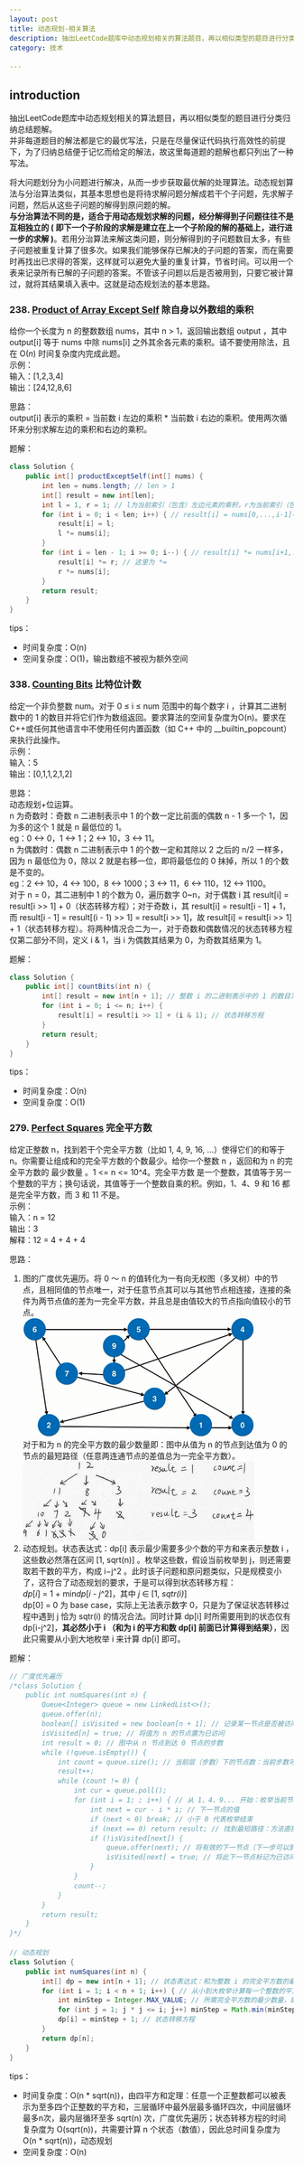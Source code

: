 ```yaml
---
layout: post
title: 动态规划-相关算法
description: 抽出LeetCode题库中动态规划相关的算法题目，再以相似类型的题目进行分类归纳总结题解。
category: 技术

---
```


## introduction 

抽出LeetCode题库中动态规划相关的算法题目，再以相似类型的题目进行分类归纳总结题解。  
并非每道题目的解法都是它的最优写法，只是在尽量保证代码执行高效性的前提下，为了归纳总结便于记忆而给定的解法，故这里每道题的题解也都只列出了一种写法。

将大问题划分为小问题进行解决，从而一步步获取最优解的处理算法。动态规划算法与分治算法类似，其基本思想也是将待求解问题分解成若干个子问题，先求解子问题，然后从这些子问题的解得到原问题的解。  
**与分治算法不同的是，适合于用动态规划求解的问题，经分解得到子问题往往不是互相独立的 ( 即下一个子阶段的求解是建立在上一个子阶段的解的基础上，进行进一步的求解 )**。若用分治算法来解这类问题，则分解得到的子问题数目太多，有些子问题被重复计算了很多次。如果我们能够保存已解决的子问题的答案，而在需要时再找出已求得的答案，这样就可以避免大量的重复计算，节省时间。可以用一个表来记录所有已解的子问题的答案。不管该子问题以后是否被用到，只要它被计算过，就将其结果填入表中。这就是动态规划法的基本思路。

### 238. [Product of Array Except Self](https://leetcode-cn.com/problems/product-of-array-except-self/) 除自身以外数组的乘积

给你一个长度为 n 的整数数组 nums，其中 n > 1，返回输出数组 output ，其中 output[i] 等于 nums 中除 nums[i] 之外其余各元素的乘积。请不要使用除法，且在 O(*n*) 时间复杂度内完成此题。  
示例：  
输入：[1,2,3,4]  
输出：[24,12,8,6]

思路：  
output[i] 表示的乘积 = 当前数 i 左边的乘积 * 当前数 i 右边的乘积。使用两次循环来分别求解左边的乘积和右边的乘积。

题解：

```java
class Solution {
    public int[] productExceptSelf(int[] nums) {
        int len = nums.length; // len > 1
        int[] result = new int[len];
        int l = 1, r = 1; // l为当前索引（包含）左边元素的乘积，r为当前索引（包含）右边元素的乘积
        for (int i = 0; i < len; i++) { // result[i] = nums[0,...,i-1]中元素的乘积
            result[i] = l;
            l *= nums[i];
        }
        for (int i = len - 1; i >= 0; i--) { // result[i] *= nums[i+1,...,end]中元素的乘积
            result[i] *= r; // 这里为 *=
            r *= nums[i];
        }
        return result;
    }
}
```

tips：

- 时间复杂度：O(n)
- 空间复杂度：O(1)，输出数组不被视为额外空间

### 338. [Counting Bits](https://leetcode-cn.com/problems/counting-bits/) 比特位计数

给定一个非负整数 num。对于 0 ≤ i ≤ num 范围中的每个数字 i ，计算其二进制数中的 1 的数目并将它们作为数组返回。要求算法的空间复杂度为O(n)。要求在C++或任何其他语言中不使用任何内置函数（如 C++ 中的 __builtin_popcount）来执行此操作。  
示例：  
输入：5  
输出：[0,1,1,2,1,2]

思路：  
动态规划+位运算。  
n 为奇数时：奇数 n 二进制表示中 1 的个数一定比前面的偶数 n - 1 多一个 1，因为多的这个 1 就是 n 最低位的 1。  
eg：0 <-> 0，1 <-> 1；2 <-> 10，3 <-> 11。  
n 为偶数时：偶数 n 二进制表示中 1 的个数一定和其除以 2 之后的 n/2 一样多，因为 n 最低位为 0，除以 2 就是右移一位，即将最低位的 0 抹掉，所以 1 的个数是不变的。  
eg：2 <-> 10，4 <-> 100，8 <-> 1000；3 <-> 11，6 <-> 110，12 <-> 1100。  
对于 n = 0，其二进制中 1 的个数为 0，遍历数字 0~n，对于偶数 i 其 result[i] = result[i \>\> 1] + 0（状态转移方程）；对于奇数 i，其 result[i] = result[i - 1] + 1，而 result[i - 1] = result[(i - 1) \>\> 1] = result[i \>\> 1]，故 result[i] = result[i \>\> 1] + 1（状态转移方程）。将两种情况合二为一，对于奇数和偶数情况的状态转移方程仅第二部分不同，定义 i & 1，当 i 为偶数其结果为 0，为奇数其结果为 1。

题解：

```java
class Solution {
    public int[] countBits(int n) {
        int[] result = new int[n + 1]; // 整数 i 的二进制表示中的 1 的数目为 dp[i]
        for (int i = 0; i <= n; i++) {
            result[i] = result[i >> 1] + (i & 1); // 状态转移方程
        }
        return result;
    }
}
```

tips：

- 时间复杂度：O(n)
- 空间复杂度：O(1)

### 279. [Perfect Squares](https://leetcode-cn.com/problems/perfect-squares/) 完全平方数

给定正整数 n，找到若干个完全平方数（比如 1, 4, 9, 16, ...）使得它们的和等于 n。你需要让组成和的完全平方数的个数最少。给你一个整数 n ，返回和为 n 的完全平方数的 最少数量 。1 <= n <= 10^4。完全平方数 是一个整数，其值等于另一个整数的平方；换句话说，其值等于一个整数自乘的积。例如，1、4、9 和 16 都是完全平方数，而 3 和 11 不是。  
示例：  
输入：n = 12  
输出：3  
解释：12 = 4 + 4 + 4

思路：  
1) 图的广度优先遍历。将 0 ～ n 的值转化为一有向无权图（多叉树）中的节点，且相同值的节点唯一，对于任意节点其可以与其他节点相连接，连接的条件为两节点值的差为一完全平方数，并且总是由值较大的节点指向值较小的节点。  
![](/images/2021-06-03-dynamic-programming/279_1.png)  
对于和为 n 的完全平方数的最少数量即：图中从值为 n 的节点到达值为 0 的节点的最短路径（任意两连通节点的差值总为一完全平方数）。  
![](/images/2021-06-03-dynamic-programming/279_2.jpg)  
2) 动态规划。状态表达式：dp[i] 表示最少需要多少个数的平方和来表示整数 i ，这些数必然落在区间 [1, sqrt(n)] 。枚举这些数，假设当前枚举到 j，则还需要取若干数的平方，构成 i−j^2 。此时该子问题和原问题类似，只是规模变小了，这符合了动态规划的要求，于是可以得到状态转移方程：  
*dp*[*i*] = 1 + min*dp*[*i* - *j*^2]，其中 *j* ∈ [1, *sqtr(i)*]  
dp[0] = 0 为 base case，实际上无法表示数字 0，只是为了保证状态转移过程中遇到 j 恰为 sqtr(i) 的情况合法。同时计算 dp[i] 时所需要用到的状态仅有 dp[i-j^2]，**其必然小于 i （和为 i 的平方和数 dp[i] 前面已计算得到结果）**，因此只需要从小到大地枚举 i 来计算 dp[i] 即可。

题解：

```java
// 广度优先遍历
/*class Solution {
    public int numSquares(int n) {
        Queue<Integer> queue = new LinkedList<>();
        queue.offer(n);
        boolean[] isVisited = new boolean[n + 1]; // 记录某一节点是否被访问过：图中不同数字的节点唯一，即不会出现两个值重复的节点；与此同时，在某条路径下较少的步数访问到了某个值的节点，在后面的步数中再次访问到此节点时此路径下最后到达0的步数一定比前者多，故需要舍去
        isVisited[n] = true; // 将值为 n 的节点置为已访问
        int result = 0; // 图中从 n 节点到达 0 节点的步数
        while (!queue.isEmpty()) {
            int count = queue.size(); // 当前层（步数）下的节点数：当前步数可以到达的数值节点
            result++;
            while (count != 0) {
                int cur = queue.poll();
                for (int i = 1; ; i++) { // 从 1、4、9... 开始：枚举当前节点可以到达的下一节点
                    int next = cur - i * i; // 下一节点的值
                    if (next < 0) break; // 小于 0 代表枚举结束
                    if (next == 0) return result; // 找到最短路径：方法直接返回
                    if (!isVisited[next]) {
                        queue.offer(next); // 将有效的下一节点（下一步可以到达的节点）存入队列
                        isVisited[next] = true; // 将此下一节点标记为已访问
                    }
                }
                count--;
            }
        }
        return result;
    }
}*/

// 动态规划
class Solution {
    public int numSquares(int n) {
        int[] dp = new int[n + 1]; // 状态表达式：和为整数 i 的完全平方数的最少数量为 dp[i]
        for (int i = 1; i < n + 1; i++) { // 从小到大枚举计算每一个整数的平方和最小个数（前面计算得到的结果后面可能会用到）
            int minStep = Integer.MAX_VALUE; // 所需完全平方数的最少数量，即 min{dp[i - j^2]}
            for (int j = 1; j * j <= i; j++) minStep = Math.min(minStep, dp[i - j * j]); // 求解 min{dp[i - j^2]}
            dp[i] = minStep + 1; // 状态转移方程
        }
        return dp[n];
    }
}
```

tips：

- 时间复杂度：O(n * sqrt(n))，由四平方和定理：任意一个正整数都可以被表示为至多四个正整数的平方和，三层循环中最外层最多循环四次，中间层循环最多n次，最内层循环至多 sqrt(n) 次，广度优先遍历；状态转移方程的时间复杂度为 O(sqrt(n))，共需要计算 n 个状态（数值），因此总时间复杂度为 O(n * sqrt(n))，动态规划
- 空间复杂度：O(n)